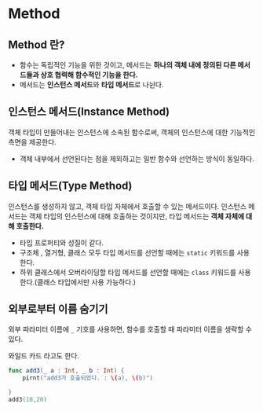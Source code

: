 # Method

## Method 란?
- 함수는 독립적인 기능을 위한 것이고, 메서드는 <b>하나의 객체 내에 정의된 다른 메서드들과 상호 협력해 함수적인 기능을 한다.</b>
- 메서드는 <b>인스턴스 메서드</b>와 <b>타입 메서드</b>로 나뉜다.


## 인스턴스 메서드(Instance Method)
객체 타입이 만들어내는 인스턴스에 소속된 함수로써, 객체의 인스턴스에 대한 기능적인 측면을 제공한다.
- 객체 내부에서 선언된다는 점을 제외하고는 일반 함수와 선언하는 방식이 동일하다.

## 타입 메서드(Type Method)
인스턴스를 생성하지 않고, 객체 타입 자체에서 호출할 수 있는 메서드이다. 인스턴스 메서드는 객체 타입의 인스턴스에 대해 호출하는 것이지만, 타입 메서드는 <b>객체 자체에 대해 호출한다.</b>
- 타입 프로퍼티와 성질이 같다.
- 구조체 , 열거형, 클래스 모두 타입 메서드를 선언할 때에는 ```static``` 키워드를 사용한다.
- 하위 클래스에서 오버라이딩할 타입 메서드를 선언할 때에는 ```class``` 키워드를 사용한다.(클래스 타입에서만 사용 가능하다.)

## 외부로부터 이름 숨기기  
외부 파라미터 이름에 ```_``` 기호를 사용하면, 함수를 호출할 때 파라미터 이름을 생략할 수 있다.

와일드 카드 라고도 한다.
```swift 
func add3(_ a : Int, _ b : Int) {
    pirnt("add3가 호출되었다. : \(a), \(b)")

}
add3(10,20)
```


